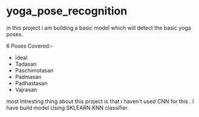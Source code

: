 # yoga_pose_recognition

in this project i am building a basic model which will detect the basic yoga poses.

6 Poses Covered:-
* ideal
* Tadasan
* Paschimotasan
* Padmasan
* Padhastasan
* Vajrasan

most Intresting thing about this project is that i haven't used CNN for this . I have build model Using SKLEARN KNN classifier.

